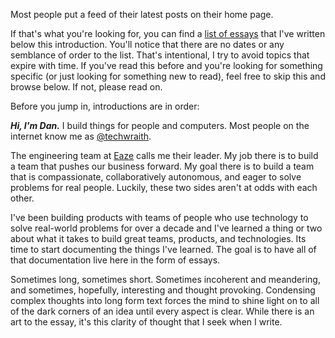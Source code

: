 
Most people put a feed of their latest posts on their home page.

If that's what you're looking for, you can find a [list of essays][] that I've written below this introduction. You'll notice that there are no dates or any semblance of order to the list. That's intentional, I try to avoid topics that expire with time. If you've read this before and you're looking for something specific (or just looking for something new to read), feel free to skip this and browse below. If not, please read on.

Before you jump in, introductions are in order:

_**Hi, I'm Dan.**_ I build things for people and computers. Most people on the internet know me as [@techwraith][].

The engineering team at [Eaze][] calls me their leader. My job there is to build a team that pushes our business forward. My goal there is to build a team that is compassionate, collaboratively autonomous, and eager to solve problems for real people. Luckily, these two sides aren't at odds with each other.

I've been building products with teams of people who use technology to solve real-world problems for over a decade and I've learned a thing or two about what it takes to build great teams, products, and technologies. Its time to start documenting the things I've learned. The goal is to have all of that documentation live here in the form of essays.

Sometimes long, sometimes short. Sometimes incoherent and meandering, and sometimes, hopefully, interesting and thought provoking. Condensing complex thoughts into long form text forces the mind to shine light on to all of the dark corners of an idea until every aspect is clear. While there is an art to the essay, it's this clarity of thought that I seek when I write.

[list of essays]: #essays
[@techwraith]: https://twitter.com/techwraith
[Eaze]: https://www.eaze.com

